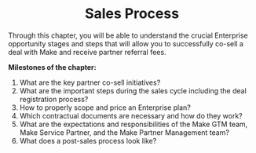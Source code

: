 <div align="center">

# Sales Process
</div>

Through this chapter, you will be able to understand the crucial Enterprise opportunity stages and steps that will allow you to successfully co-sell a deal with Make and receive partner referral fees.



__Milestones of the chapter:__

1. What are the key partner co-sell initiatives?
2. What are the important steps during the sales cycle including the deal registration process?
3. How to properly scope and price an Enterprise plan?
4. Which contractual documents are necessary and how do they work?
5. What are the expectations and responsibilities of the Make GTM team, Make Service Partner, and the Make Partner Management team?
6. What does a post-sales process look like?
